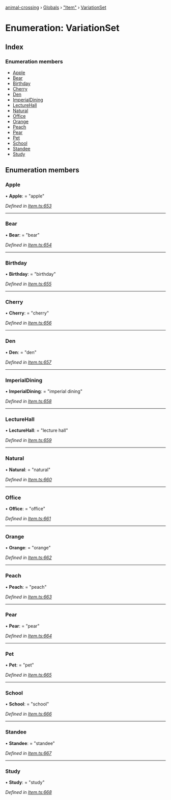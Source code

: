 [animal-crossing](../README.md) › [Globals](../globals.md) › ["Item"](../modules/_item_.md) › [VariationSet](_item_.variationset.md)

# Enumeration: VariationSet

## Index

### Enumeration members

* [Apple](_item_.variationset.md#apple)
* [Bear](_item_.variationset.md#bear)
* [Birthday](_item_.variationset.md#birthday)
* [Cherry](_item_.variationset.md#cherry)
* [Den](_item_.variationset.md#den)
* [ImperialDining](_item_.variationset.md#imperialdining)
* [LectureHall](_item_.variationset.md#lecturehall)
* [Natural](_item_.variationset.md#natural)
* [Office](_item_.variationset.md#office)
* [Orange](_item_.variationset.md#orange)
* [Peach](_item_.variationset.md#peach)
* [Pear](_item_.variationset.md#pear)
* [Pet](_item_.variationset.md#pet)
* [School](_item_.variationset.md#school)
* [Standee](_item_.variationset.md#standee)
* [Study](_item_.variationset.md#study)

## Enumeration members

###  Apple

• **Apple**: = "apple"

*Defined in [Item.ts:653](https://github.com/Norviah/animal-crossing/blob/18dc317/module/types/Item.ts#L653)*

___

###  Bear

• **Bear**: = "bear"

*Defined in [Item.ts:654](https://github.com/Norviah/animal-crossing/blob/18dc317/module/types/Item.ts#L654)*

___

###  Birthday

• **Birthday**: = "birthday"

*Defined in [Item.ts:655](https://github.com/Norviah/animal-crossing/blob/18dc317/module/types/Item.ts#L655)*

___

###  Cherry

• **Cherry**: = "cherry"

*Defined in [Item.ts:656](https://github.com/Norviah/animal-crossing/blob/18dc317/module/types/Item.ts#L656)*

___

###  Den

• **Den**: = "den"

*Defined in [Item.ts:657](https://github.com/Norviah/animal-crossing/blob/18dc317/module/types/Item.ts#L657)*

___

###  ImperialDining

• **ImperialDining**: = "imperial dining"

*Defined in [Item.ts:658](https://github.com/Norviah/animal-crossing/blob/18dc317/module/types/Item.ts#L658)*

___

###  LectureHall

• **LectureHall**: = "lecture hall"

*Defined in [Item.ts:659](https://github.com/Norviah/animal-crossing/blob/18dc317/module/types/Item.ts#L659)*

___

###  Natural

• **Natural**: = "natural"

*Defined in [Item.ts:660](https://github.com/Norviah/animal-crossing/blob/18dc317/module/types/Item.ts#L660)*

___

###  Office

• **Office**: = "office"

*Defined in [Item.ts:661](https://github.com/Norviah/animal-crossing/blob/18dc317/module/types/Item.ts#L661)*

___

###  Orange

• **Orange**: = "orange"

*Defined in [Item.ts:662](https://github.com/Norviah/animal-crossing/blob/18dc317/module/types/Item.ts#L662)*

___

###  Peach

• **Peach**: = "peach"

*Defined in [Item.ts:663](https://github.com/Norviah/animal-crossing/blob/18dc317/module/types/Item.ts#L663)*

___

###  Pear

• **Pear**: = "pear"

*Defined in [Item.ts:664](https://github.com/Norviah/animal-crossing/blob/18dc317/module/types/Item.ts#L664)*

___

###  Pet

• **Pet**: = "pet"

*Defined in [Item.ts:665](https://github.com/Norviah/animal-crossing/blob/18dc317/module/types/Item.ts#L665)*

___

###  School

• **School**: = "school"

*Defined in [Item.ts:666](https://github.com/Norviah/animal-crossing/blob/18dc317/module/types/Item.ts#L666)*

___

###  Standee

• **Standee**: = "standee"

*Defined in [Item.ts:667](https://github.com/Norviah/animal-crossing/blob/18dc317/module/types/Item.ts#L667)*

___

###  Study

• **Study**: = "study"

*Defined in [Item.ts:668](https://github.com/Norviah/animal-crossing/blob/18dc317/module/types/Item.ts#L668)*
